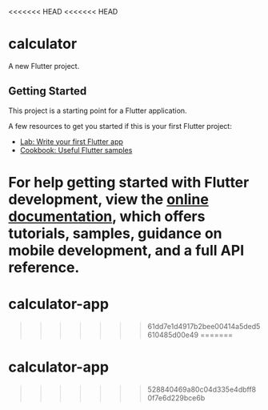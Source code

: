 <<<<<<< HEAD
<<<<<<< HEAD
# calculator

A new Flutter project.

## Getting Started

This project is a starting point for a Flutter application.

A few resources to get you started if this is your first Flutter project:

- [Lab: Write your first Flutter app](https://docs.flutter.dev/get-started/codelab)
- [Cookbook: Useful Flutter samples](https://docs.flutter.dev/cookbook)

For help getting started with Flutter development, view the
[online documentation](https://docs.flutter.dev/), which offers tutorials,
samples, guidance on mobile development, and a full API reference.
=======
# calculator-app
>>>>>>> 61dd7e1d4917b2bee00414a5ded5610485d00e49
=======
# calculator-app
>>>>>>> 528840469a80c04d335e4dbff80f7e6d229bce6b
